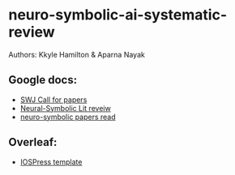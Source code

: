 # neuro-symbolic-ai-systematic-review
Authors: Kkyle Hamilton & Aparna Nayak

## Google docs:
* [SWJ Call for papers](https://docs.google.com/document/d/1dlsWzPQFVGbzqlbZUwuF_n6SsrZubzATi-9d-P8ozM0/edit#heading=h.jp39sf4pvoh)
* [Neural-Symbolic Lit reveiw](https://docs.google.com/document/d/1JtQiJ14oS--3bqsiD1SDfQqnVQgr6_mRK2aFNG01bis/edit#heading=h.akl3ltvcromx)
* [neuro-symbolic papers read](https://docs.google.com/spreadsheets/d/1mMiZ5twurucBnW_EScDh9GT5-io9Q7XlKVY_nIOH6rA/edit#gid=0)

## Overleaf:
* [IOSPress template](https://www.overleaf.com/project/60ef2984f6b92c6cc5546e28)
